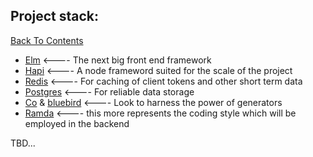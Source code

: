 ## Project stack:

[Back To Contents](https://github.com/shouston3/lang/blob/master/wiki/index.md)

* [Elm](http://elm-lang.org/)       <---- The next big front end framework
* [Hapi](https://hapijs.com/)      <---- A node frameword suited for the scale of the project
* [Redis](https://redis.io/)     <---- For caching of client tokens and other short term data
* [Postgres](https://www.postgresql.org/)  <---- For reliable data storage
* [Co](https://github.com/tj/co) & [bluebird](http://bluebirdjs.com/docs/getting-started.html)        <---- Look to harness the power of generators
* [Ramda](http://ramdajs.com/)     <---- this more represents the coding style which will be employed in the backend

TBD...

